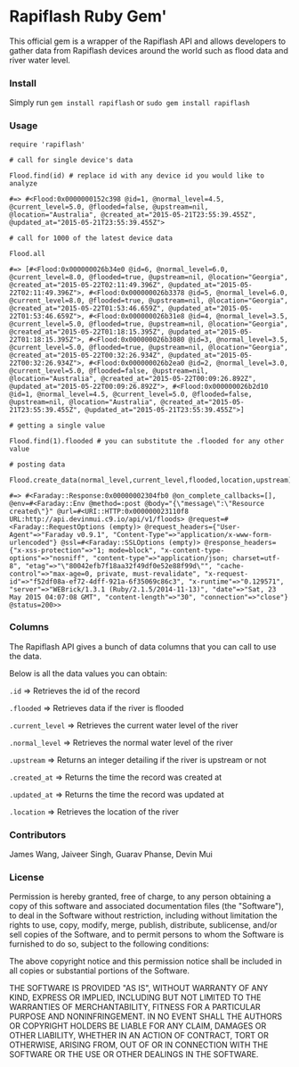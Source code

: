 # Rapiflash Ruby Gem'

This official gem is a wrapper of the Rapiflash API and allows developers to gather data from Rapiflash devices around the world such as flood data and river water level.

### Install

Simply run `gem install rapiflash` or `sudo gem install rapiflash`

### Usage

```
require 'rapiflash'

# call for single device's data

Flood.find(id) # replace id with any device id you would like to analyze

#=> #<Flood:0x0000000152c398 @id=1, @normal_level=4.5, @current_level=5.0, @flooded=false, @upstream=nil, @location="Australia", @created_at="2015-05-21T23:55:39.455Z", @updated_at="2015-05-21T23:55:39.455Z">

# call for 1000 of the latest device data

Flood.all

#=> [#<Flood:0x000000026b34e0 @id=6, @normal_level=6.0, @current_level=8.0, @flooded=true, @upstream=nil, @location="Georgia", @created_at="2015-05-22T02:11:49.396Z", @updated_at="2015-05-22T02:11:49.396Z">, #<Flood:0x000000026b3378 @id=5, @normal_level=6.0, @current_level=8.0, @flooded=true, @upstream=nil, @location="Georgia", @created_at="2015-05-22T01:53:46.659Z", @updated_at="2015-05-22T01:53:46.659Z">, #<Flood:0x000000026b31e8 @id=4, @normal_level=3.5, @current_level=5.0, @flooded=true, @upstream=nil, @location="Georgia", @created_at="2015-05-22T01:18:15.395Z", @updated_at="2015-05-22T01:18:15.395Z">, #<Flood:0x000000026b3080 @id=3, @normal_level=3.5, @current_level=5.0, @flooded=true, @upstream=nil, @location="Georgia", @created_at="2015-05-22T00:32:26.934Z", @updated_at="2015-05-22T00:32:26.934Z">, #<Flood:0x000000026b2ea0 @id=2, @normal_level=3.0, @current_level=5.0, @flooded=false, @upstream=nil, @location="Australia", @created_at="2015-05-22T00:09:26.892Z", @updated_at="2015-05-22T00:09:26.892Z">, #<Flood:0x000000026b2d10 @id=1, @normal_level=4.5, @current_level=5.0, @flooded=false, @upstream=nil, @location="Australia", @created_at="2015-05-21T23:55:39.455Z", @updated_at="2015-05-21T23:55:39.455Z">]

# getting a single value

Flood.find(1).flooded # you can substitute the .flooded for any other value

# posting data

Flood.create_data(normal_level,current_level,flooded,location,upstream)

#=> #<Faraday::Response:0x00000002304fb0 @on_complete_callbacks=[], @env=#<Faraday::Env @method=:post @body="{\"message\":\"Resource created\"}" @url=#<URI::HTTP:0x000000023110f8 URL:http://api.devinmui.c9.io/api/v1/floods> @request=#<Faraday::RequestOptions (empty)> @request_headers={"User-Agent"=>"Faraday v0.9.1", "Content-Type"=>"application/x-www-form-urlencoded"} @ssl=#<Faraday::SSLOptions (empty)> @response_headers={"x-xss-protection"=>"1; mode=block", "x-content-type-options"=>"nosniff", "content-type"=>"application/json; charset=utf-8", "etag"=>"\"80042efb7f18aa32f49df0e52e88f99d\"", "cache-control"=>"max-age=0, private, must-revalidate", "x-request-id"=>"f52df08a-ef72-4dff-921a-6f35069c86c3", "x-runtime"=>"0.129571", "server"=>"WEBrick/1.3.1 (Ruby/2.1.5/2014-11-13)", "date"=>"Sat, 23 May 2015 04:07:08 GMT", "content-length"=>"30", "connection"=>"close"} @status=200>> 

```

### Columns

The Rapiflash API gives a bunch of data columns that you can call to use the data.

Below is all the data values you can obtain:

`.id` => Retrieves the id of the record

`.flooded` => Retrieves data if the river is flooded

`.current_level` => Retrieves the current water level of the river

`.normal_level` => Retrieves the normal water level of the river

`.upstream` => Returns an integer detailing if the river is upstream or not

`.created_at` => Returns the time the record was created at

`.updated_at` => Returns the time the record was updated at 

`.location` => Retrieves the location of the river

### Contributors

James Wang, Jaiveer Singh, Guarav Phanse, Devin Mui

### License

Permission is hereby granted, free of charge, to any person obtaining a copy of this software and associated documentation files (the "Software"), to deal in the Software without restriction, including without limitation the rights to use, copy, modify, merge, publish, distribute, sublicense, and/or sell copies of the Software, and to permit persons to whom the Software is furnished to do so, subject to the following conditions:

The above copyright notice and this permission notice shall be included in all copies or substantial portions of the Software.

THE SOFTWARE IS PROVIDED "AS IS", WITHOUT WARRANTY OF ANY KIND, EXPRESS OR IMPLIED, INCLUDING BUT NOT LIMITED TO THE WARRANTIES OF MERCHANTABILITY, FITNESS FOR A PARTICULAR PURPOSE AND NONINFRINGEMENT. IN NO EVENT SHALL THE AUTHORS OR COPYRIGHT HOLDERS BE LIABLE FOR ANY CLAIM, DAMAGES OR OTHER LIABILITY, WHETHER IN AN ACTION OF CONTRACT, TORT OR OTHERWISE, ARISING FROM, OUT OF OR IN CONNECTION WITH THE SOFTWARE OR THE USE OR OTHER DEALINGS IN THE SOFTWARE.
